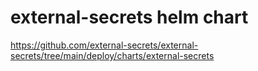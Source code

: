 # external-secrets helm chart

<https://github.com/external-secrets/external-secrets/tree/main/deploy/charts/external-secrets>
